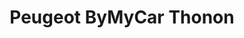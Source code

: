 ---
title: "Peugeot ByMyCar Thonon"
url: /anthy-sur-leman/peugeot-bymycar-thonon-rue-de-leurope/
shop: voiture
---